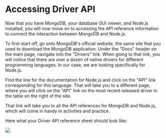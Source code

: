 <!--title={Accessing Driver API}-->

# Accessing Driver API

Now that you have MongoDB, your database GUI viewer, and Node.js installed, you will now move on to accessing the API reference information to connect the interaction between MongoDB and Node.js.

To first start off, go onto MongoDB's official website, the same site that you used to download the MongoDB application. Under the "Docs" header on the main page, navigate into the "Drivers" link. When going to that link, you will notice that there are over a dozen of native drivers for different programming languages. In our case, we are looking specifically for Node.js. 

Find the line for the documentation for Node.js and click on the "API" link corresponding for this language. That will take you to a different page, where you will click on the "API" link on the most recent released driver in the table on the right of the site. 

That link will take you to all the API references for MongoDB and Node.js, which will come in handy in activities and practice.

Here what your Driver API reference sheet should look like:

![](https://projectbit.s3-us-west-1.amazonaws.com/darlene/labs/card1.png)



